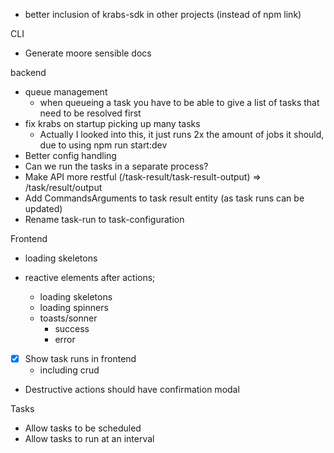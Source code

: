 - better inclusion of krabs-sdk in other projects (instead of npm link)

CLI

- Generate moore sensible docs

backend

- queue management
  - when queueing a task you have to be able to give a list of tasks that need to be resolved first
- fix krabs on startup picking up many tasks
  - Actually I looked into this, it just runs 2x the amount of jobs it should, due to using npm run start:dev
- Better config handling
- Can we run the tasks in a separate process?
- Make API more restful (/task-result/task-result-output) => /task/result/output
- Add CommandsArguments to task result entity (as task runs can be updated)
- Rename task-run to task-configuration

Frontend

- loading skeletons
- reactive elements after actions;

  - loading skeletons
  - loading spinners
  - toasts/sonner
    - success
    - error

- [x] Show task runs in frontend
  - including crud
- Destructive actions should have confirmation modal

Tasks

- Allow tasks to be scheduled
- Allow tasks to run at an interval
